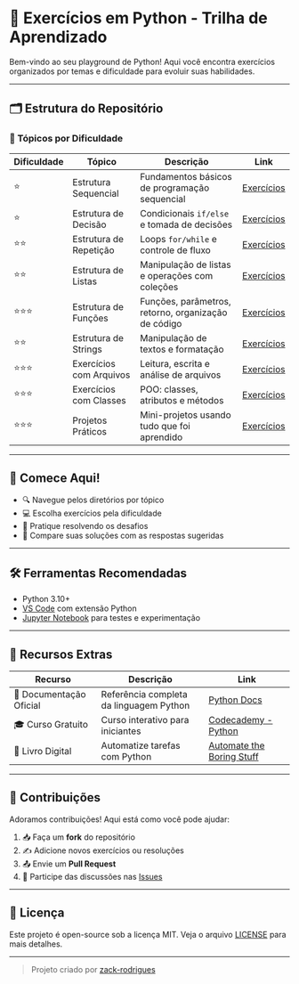 <link rel="stylesheet" href="assets/css/style.css">

# 🐍 Exercícios em Python - Trilha de Aprendizado

Bem-vindo ao seu playground de Python! Aqui você encontra exercícios organizados por temas e dificuldade para evoluir suas habilidades.

---

## 🗂️ Estrutura do Repositório

### 📌 Tópicos por Dificuldade

| Dificuldade | Tópico                    | Descrição                                           | Link                                       |
|------------|---------------------------|-----------------------------------------------------|--------------------------------------------|
| ⭐️         | Estrutura Sequencial       | Fundamentos básicos de programação sequencial       | [Exercícios](./Estrutura%20Sequencial)     |
| ⭐️         | Estrutura de Decisão       | Condicionais `if/else` e tomada de decisões         | [Exercícios](./Estrutura%20De%20Decisão)   |
| ⭐️⭐️       | Estrutura de Repetição     | Loops `for/while` e controle de fluxo               | [Exercícios](./Estrutura%20De%20Repetição) |
| ⭐️⭐️       | Estrutura de Listas        | Manipulação de listas e operações com coleções      | [Exercícios](./Estrutura%20De%20Listas)    |
| ⭐️⭐️⭐️     | Estrutura de Funções       | Funções, parâmetros, retorno, organização de código | [Exercícios](./Estrutura%20De%20Funções)   |
| ⭐️⭐️       | Estrutura de Strings       | Manipulação de textos e formatação                  | [Exercícios](./Estrutura%20De%20Strings)   |
| ⭐️⭐️⭐️     | Exercícios com Arquivos    | Leitura, escrita e análise de arquivos              | [Exercícios](./Estrutura%20De%20Arquivos)  |
| ⭐️⭐️⭐️     | Exercícios com Classes     | POO: classes, atributos e métodos                   | [Exercícios](./Estrutura%20De%20Classes)   |
| ⭐️⭐️⭐️     | Projetos Práticos          | Mini-projetos usando tudo que foi aprendido         | [Exercícios](./Exercicios%20De%20Projetos) |

---

## 🚀 Comece Aqui!

- 🔍 Navegue pelos diretórios por tópico
- 💻 Escolha exercícios pela dificuldade
- 🧠 Pratique resolvendo os desafios
- 🔄 Compare suas soluções com as respostas sugeridas

---

## 🛠️ Ferramentas Recomendadas

- Python 3.10+
- [VS Code](https://code.visualstudio.com/) com extensão Python
- [Jupyter Notebook](https://jupyter.org/) para testes e experimentação

---

## 🌟 Recursos Extras

| Recurso                    | Descrição                                | Link                                                                 |
|---------------------------|------------------------------------------|----------------------------------------------------------------------|
| 📖 Documentação Oficial    | Referência completa da linguagem Python  | [Python Docs](https://docs.python.org/3/)                            |
| 🎓 Curso Gratuito          | Curso interativo para iniciantes         | [Codecademy - Python](https://www.codecademy.com/learn/learn-python-3) |
| 📘 Livro Digital           | Automatize tarefas com Python            | [Automate the Boring Stuff](https://automatetheboringstuff.com/)    |

---

## 🤝 Contribuições

Adoramos contribuições! Aqui está como você pode ajudar:

1. 📥 Faça um **fork** do repositório
2. ✍️ Adicione novos exercícios ou resoluções
3. 📤 Envie um **Pull Request**
4. 🎉 Participe das discussões nas [Issues](https://github.com/zack-rodrigues/python-exercises/issues)

---

## 📜 Licença

Este projeto é open-source sob a licença MIT. Veja o arquivo [LICENSE](./LICENSE) para mais detalhes.

---

> Projeto criado por [zack-rodrigues](https://github.com/zack-rodrigues)
